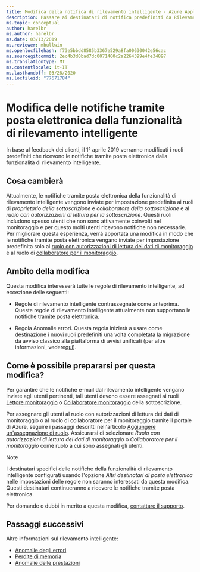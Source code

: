 ```yaml
---
title: Modifica della notifica di rilevamento intelligente - Azure Application InsightsSmart Detection notification change - Azure Application Insights
description: Passare ai destinatari di notifica predefiniti da Rilevamento intelligente. Il rilevamento intelligente consente di monitorare le tracce dell'applicazione con Azure Application Insights per individuare modelli insoliti nei dati di telemetria di traccia.
ms.topic: conceptual
author: harelbr
ms.author: harelbr
ms.date: 03/13/2019
ms.reviewer: mbullwin
ms.openlocfilehash: f73e5bbdd8585b3367e529a8fa00630042e56cac
ms.sourcegitcommit: 2ec4b3d0bad7dc0071400c2a2264399e4fe34897
ms.translationtype: MT
ms.contentlocale: it-IT
ms.lasthandoff: 03/28/2020
ms.locfileid: "77671784"
---
```

# <a name="smart-detection-e-mail-notification-change"></a>Modifica delle notifiche tramite posta elettronica della funzionalità di rilevamento intelligente

In base al feedback dei clienti, il 1° aprile 2019 verranno modificati i ruoli predefiniti che ricevono le notifiche tramite posta elettronica dalla funzionalità di rilevamento intelligente.

## <a name="what-is-changing"></a>Cosa cambierà

Attualmente, le notifiche tramite posta elettronica della funzionalità di rilevamento intelligente vengono inviate per impostazione predefinita ai ruoli di _proprietario della sottoscrizione_ e _collaboratore della sottoscrizione_ e al _ruolo con autorizzazioni di lettura per la sottoscrizione_. Questi ruoli includono spesso utenti che non sono attivamente coinvolti nel monitoraggio e per questo molti utenti ricevono notifiche non necessarie. Per migliorare questa esperienza, verrà apportata una modifica in modo che le notifiche tramite posta elettronica vengano inviate per impostazione predefinita solo al [ruolo con autorizzazioni di lettura dei dati di monitoraggio](https://docs.microsoft.com/azure/role-based-access-control/built-in-roles#monitoring-reader) e al ruolo di [collaboratore per il monitoraggio](https://docs.microsoft.com/azure/role-based-access-control/built-in-roles#monitoring-contributor).

## <a name="scope-of-this-change"></a>Ambito della modifica

Questa modifica interesserà tutte le regole di rilevamento intelligente, ad eccezione delle seguenti:

* Regole di rilevamento intelligente contrassegnate come anteprima. Queste regole di rilevamento intelligente attualmente non supportano le notifiche tramite posta elettronica.

* Regola Anomalie errori. Questa regola inizierà a usare come destinazione i nuovi ruoli predefiniti una volta completata la migrazione da avviso classico alla piattaforma di avvisi unificati (per altre informazioni, vedere[qui](https://docs.microsoft.com/azure/azure-monitor/platform/monitoring-classic-retirement)).

## <a name="how-to-prepare-for-this-change"></a>Come è possibile prepararsi per questa modifica?

Per garantire che le notifiche e-mail dal rilevamento intelligente vengano inviate agli utenti pertinenti, tali utenti devono essere assegnati ai ruoli [Lettore monitoraggio](https://docs.microsoft.com/azure/role-based-access-control/built-in-roles#monitoring-reader) o [Collaboratore monitoraggio](https://docs.microsoft.com/azure/role-based-access-control/built-in-roles#monitoring-contributor) della sottoscrizione.

Per assegnare gli utenti al ruolo con autorizzazioni di lettura dei dati di monitoraggio o al ruolo di collaboratore per il monitoraggio tramite il portale di Azure, seguire i passaggi descritti nell'articolo [Aggiungere un'assegnazione di ruolo](https://docs.microsoft.com/azure/role-based-access-control/role-assignments-portal#add-a-role-assignment). Assicurarsi di selezionare _Ruolo con autorizzazioni di lettura dei dati di monitoraggio_ o _Collaboratore per il monitoraggio_ come ruolo a cui sono assegnati gli utenti.

> [!NOTE]
> I destinatari specifici delle notifiche della funzionalità di rilevamento intelligente configurati usando l'opzione _Altri destinatari di posta elettronica_ nelle impostazioni delle regole non saranno interessati da questa modifica. Questi destinatari continueranno a ricevere le notifiche tramite posta elettronica.

Per domande o dubbi in merito a questa modifica, [contattare il supporto](mailto:smart-alert-feedback@microsoft.com).

## <a name="next-steps"></a>Passaggi successivi

Altre informazioni sul rilevamento intelligente:

- [Anomalie degli errori](../../azure-monitor/app/proactive-failure-diagnostics.md)
- [Perdite di memoria](../../azure-monitor/app/proactive-potential-memory-leak.md)
- [Anomalie delle prestazioni](../../azure-monitor/app/proactive-performance-diagnostics.md)
